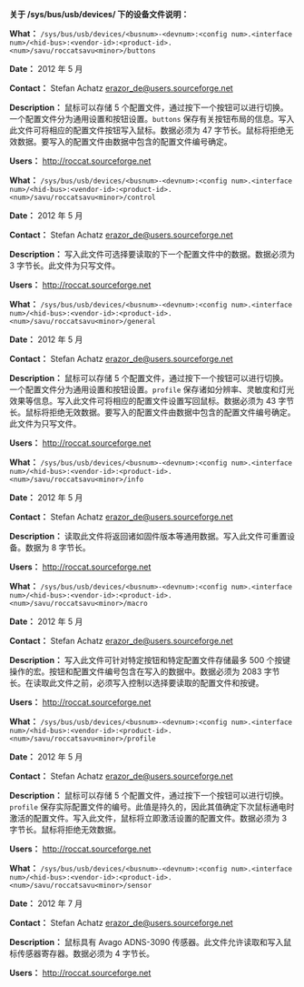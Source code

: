 **关于 /sys/bus/usb/devices/ 下的设备文件说明：**

**What：** `/sys/bus/usb/devices/<busnum>-<devnum>:<config num>.<interface num>/<hid-bus>:<vendor-id>:<product-id>.<num>/savu/roccatsavu<minor>/buttons`

**Date：** 2012 年 5 月

**Contact：** Stefan Achatz <erazor_de@users.sourceforge.net>

**Description：** 鼠标可以存储 5 个配置文件，通过按下一个按钮可以进行切换。一个配置文件分为通用设置和按钮设置。`buttons` 保存有关按钮布局的信息。写入此文件可将相应的配置文件按钮写入鼠标。数据必须为 47 字节长。鼠标将拒绝无效数据。要写入的配置文件由数据中包含的配置文件编号确定。

**Users：** http://roccat.sourceforge.net

**What：** `/sys/bus/usb/devices/<busnum>-<devnum>:<config num>.<interface num>/<hid-bus>:<vendor-id>:<product-id>.<num>/savu/roccatsavu<minor>/control`

**Date：** 2012 年 5 月

**Contact：** Stefan Achatz <erazor_de@users.sourceforge.net>

**Description：** 写入此文件可选择要读取的下一个配置文件中的数据。数据必须为 3 字节长。此文件为只写文件。

**Users：** http://roccat.sourceforge.net

**What：** `/sys/bus/usb/devices/<busnum>-<devnum>:<config num>.<interface num>/<hid-bus>:<vendor-id>:<product-id>.<num>/savu/roccatsavu<minor>/general`

**Date：** 2012 年 5 月

**Contact：** Stefan Achatz <erazor_de@users.sourceforge.net>

**Description：** 鼠标可以存储 5 个配置文件，通过按下一个按钮可以进行切换。一个配置文件分为通用设置和按钮设置。`profile` 保存诸如分辨率、灵敏度和灯光效果等信息。写入此文件可将相应的配置文件设置写回鼠标。数据必须为 43 字节长。鼠标将拒绝无效数据。要写入的配置文件由数据中包含的配置文件编号确定。此文件为只写文件。

**Users：** http://roccat.sourceforge.net

**What：** `/sys/bus/usb/devices/<busnum>-<devnum>:<config num>.<interface num>/<hid-bus>:<vendor-id>:<product-id>.<num>/savu/roccatsavu<minor>/info`

**Date：** 2012 年 5 月

**Contact：** Stefan Achatz <erazor_de@users.sourceforge.net>

**Description：** 读取此文件将返回诸如固件版本等通用数据。写入此文件可重置设备。数据为 8 字节长。

**Users：** http://roccat.sourceforge.net

**What：** `/sys/bus/usb/devices/<busnum>-<devnum>:<config num>.<interface num>/<hid-bus>:<vendor-id>:<product-id>.<num>/savu/roccatsavu<minor>/macro`

**Date：** 2012 年 5 月

**Contact：** Stefan Achatz <erazor_de@users.sourceforge.net>

**Description：** 写入此文件可针对特定按钮和特定配置文件存储最多 500 个按键操作的宏。按钮和配置文件编号包含在写入的数据中。数据必须为 2083 字节长。在读取此文件之前，必须写入控制以选择要读取的配置文件和按键。

**Users：** http://roccat.sourceforge.net

**What：** `/sys/bus/usb/devices/<busnum>-<devnum>:<config num>.<interface num>/<hid-bus>:<vendor-id>:<product-id>.<num>/savu/roccatsavu<minor>/profile`

**Date：** 2012 年 5 月

**Contact：** Stefan Achatz <erazor_de@users.sourceforge.net>

**Description：** 鼠标可以存储 5 个配置文件，通过按下一个按钮可以进行切换。`profile` 保存实际配置文件的编号。此值是持久的，因此其值确定下次鼠标通电时激活的配置文件。写入此文件，鼠标将立即激活设置的配置文件。数据必须为 3 字节长。鼠标将拒绝无效数据。

**Users：** http://roccat.sourceforge.net

**What：** `/sys/bus/usb/devices/<busnum>-<devnum>:<config num>.<interface num>/<hid-bus>:<vendor-id>:<product-id>.<num>/savu/roccatsavu<minor>/sensor`

**Date：** 2012 年 7 月

**Contact：** Stefan Achatz <erazor_de@users.sourceforge.net>

**Description：** 鼠标具有 Avago ADNS-3090 传感器。此文件允许读取和写入鼠标传感器寄存器。数据必须为 4 字节长。

**Users：** http://roccat.sourceforge.net